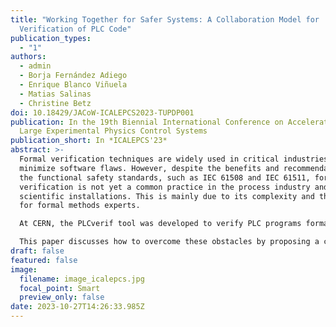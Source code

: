 ```yaml
---
title: "Working Together for Safer Systems: A Collaboration Model for
  Verification of PLC Code"
publication_types:
  - "1"
authors:
  - admin
  - Borja Fernández Adiego
  - Enrique Blanco Viñuela
  - Matias Salinas
  - Christine Betz
doi: 10.18429/JACoW-ICALEPCS2023-TUPDP001
publication: In the 19th Biennial International Conference on Accelerator and
  Large Experimental Physics Control Systems
publication_short: In *ICALEPCS'23*
abstract: >-
  Formal verification techniques are widely used in critical industries to
  minimize software flaws. However, despite the benefits and recommendations of
  the functional safety standards, such as IEC 61508 and IEC 61511, formal
  verification is not yet a common practice in the process industry and large
  scientific installations. This is mainly due to its complexity and the need
  for formal methods experts. 

  At CERN, the PLCverif tool was developed to verify PLC programs formally. Although PLCverif hides most of the complexity of using formal methods and removes barriers to formally verifying PLC programs, engineers trying to verify their developments still encounter different obstacles. These challenges include the formalization of program specifications or the creation of formal models.

  This paper discusses how to overcome these obstacles by proposing a collaboration model that effectively allows the verification of critical PLC programs and promotes knowledge transfer between organizations. By providing a simpler and more accessible way to carry out formal verification, tools like PLCverif can play a crucial role in achieving this goal. The collaboration model splits the specification, development, and verification tasks between organizations. This approach is illustrated through a case study between GSI and CERN.
draft: false
featured: false
image:
  filename: image_icalepcs.jpg
  focal_point: Smart
  preview_only: false
date: 2023-10-27T14:26:33.985Z
---
```

